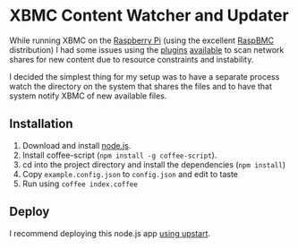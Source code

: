 # XBMC Content Watcher and Updater

While running XBMC on the [Raspberry Pi](http://www.raspberrypi.org) (using the excellent [RaspBMC](http://www.raspbmc.com) distribution) I had some issues using the [plugins](http://wiki.xbmc.org/index.php?title=Add-on:Library_watchdog) [available](http://wiki.xbmc.org/index.php?title=Add-on:XBMC_Library_Auto_Update) to scan network shares for new content due to resource constraints and instability.

I decided the simplest thing for my setup was to have a separate process watch the directory on the system that shares the files and to have that system notify XBMC of new available files.

## Installation

  1. Download and install [node.js](http://nodejs.org).
  2. Install coffee-script (`npm install -g coffee-script`).
  3. cd into the project directory and install the dependencies (`npm install`)
  4. Copy `example.config.json` to `config.json` and edit to taste
  5. Run using `coffee index.coffee`

## Deploy

I recommend deploying this node.js app [using upstart](http://howtonode.org/deploying-node-upstart-monit).
